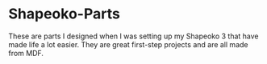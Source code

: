 # Shapeoko-Parts
These are parts I designed when I was setting up my Shapeoko 3 that have made life a lot easier. They are great first-step projects and are all made from MDF.
